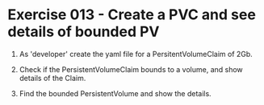 # Exercise 013 - Create a PVC and see details of bounded PV

1) As 'developer' create the yaml file for a PersitentVolumeClaim of 2Gb.

2) Check if the PersistentVolumeClaim bounds to a volume, and show details of
   the Claim.

3) Find the bounded PersistentVolume and show the details.
